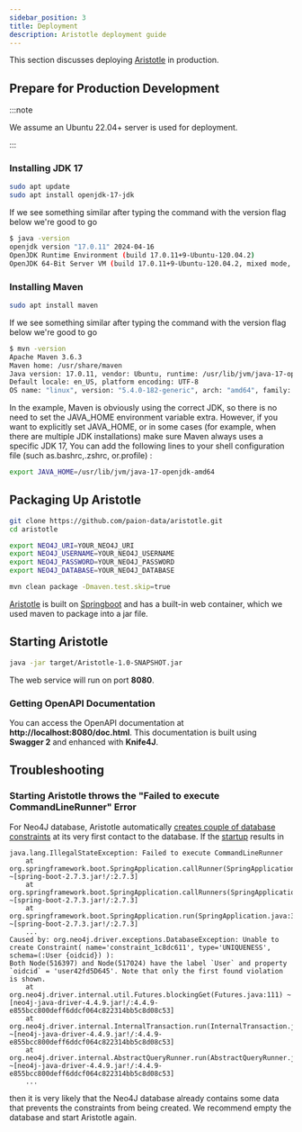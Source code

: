 ```yaml
---
sidebar_position: 3
title: Deployment
description: Aristotle deployment guide
---
```


[//]: # (Copyright 2024 Paion Data)

[//]: # (Licensed under the Apache License, Version 2.0 &#40;the "License"&#41;;)
[//]: # (you may not use this file except in compliance with the License.)
[//]: # (You may obtain a copy of the License at)

[//]: # (    http://www.apache.org/licenses/LICENSE-2.0)

[//]: # (Unless required by applicable law or agreed to in writing, software)
[//]: # (distributed under the License is distributed on an "AS IS" BASIS,)
[//]: # (WITHOUT WARRANTIES OR CONDITIONS OF ANY KIND, either express or implied.)
[//]: # (See the License for the specific language governing permissions and)
[//]: # (limitations under the License.)

This section discusses deploying [Aristotle] in production.

Prepare for Production Development
----------------------------------

:::note

We assume an Ubuntu 22.04+ server is used for deployment.

:::

### Installing JDK 17

```bash
sudo apt update
sudo apt install openjdk-17-jdk
```

If we see something similar after typing the command with the version flag below we're good to go

```bash
$ java -version
openjdk version "17.0.11" 2024-04-16
OpenJDK Runtime Environment (build 17.0.11+9-Ubuntu-120.04.2)
OpenJDK 64-Bit Server VM (build 17.0.11+9-Ubuntu-120.04.2, mixed mode, sharing)
```

### Installing Maven

```bash
sudo apt install maven
```

If we see something similar after typing the command with the version flag below we're good to go

```bash
$ mvn -version
Apache Maven 3.6.3
Maven home: /usr/share/maven
Java version: 17.0.11, vendor: Ubuntu, runtime: /usr/lib/jvm/java-17-openjdk-amd64
Default locale: en_US, platform encoding: UTF-8
OS name: "linux", version: "5.4.0-182-generic", arch: "amd64", family: "unix"
```

In the example, Maven is obviously using the correct JDK, so there is no need to set the JAVA_HOME environment variable
extra. However, if you want to explicitly set JAVA_HOME, or in some cases (for example, when there are multiple JDK
installations) make sure Maven always uses a specific JDK 17, You can add the following lines to your shell
configuration file (such as.bashrc,.zshrc, or.profile) :

```bash
export JAVA_HOME=/usr/lib/jvm/java-17-openjdk-amd64
```

Packaging Up Aristotle
----------------------

```bash
git clone https://github.com/paion-data/aristotle.git
cd aristotle

export NEO4J_URI=YOUR_NEO4J_URI
export NEO4J_USERNAME=YOUR_NEO4J_USERNAME
export NEO4J_PASSWORD=YOUR_NEO4J_PASSWORD
export NEO4J_DATABASE=YOUR_NEO4J_DATABASE

mvn clean package -Dmaven.test.skip=true
```

[Aristotle] is built on [Springboot](https://spring.io/projects/spring-boot) and has a built-in web container, which we
used maven to package into a jar file.

Starting Aristotle
------------------

```bash
java -jar target/Aristotle-1.0-SNAPSHOT.jar
```

The web service will run on port **8080**.

### Getting OpenAPI Documentation

You can access the OpenAPI documentation at **http://localhost:8080/doc.html**. This documentation is built using
__Swagger 2__ and enhanced with __Knife4J__.

Troubleshooting
---------------

### Starting Aristotle throws the "Failed to execute CommandLineRunner" Error

For Neo4J database, Aristotle automatically
[creates couple of database constraints](https://github.com/paion-data/aristotle/blob/master/src/main/java/com/paiondata/aristotle/config/ConstraintInitializer.java)
at its very first contact to the database. If the [startup](#starting-aristotle) results in

```text
java.lang.IllegalStateException: Failed to execute CommandLineRunner
	at org.springframework.boot.SpringApplication.callRunner(SpringApplication.java:774) ~[spring-boot-2.7.3.jar!/:2.7.3]
	at org.springframework.boot.SpringApplication.callRunners(SpringApplication.java:755) ~[spring-boot-2.7.3.jar!/:2.7.3]
	at org.springframework.boot.SpringApplication.run(SpringApplication.java:315) ~[spring-boot-2.7.3.jar!/:2.7.3]
	...
Caused by: org.neo4j.driver.exceptions.DatabaseException: Unable to create Constraint( name='constraint_1c8dc611', type='UNIQUENESS', schema=(:User {oidcid}) ):
Both Node(516397) and Node(517024) have the label `User` and property `oidcid` = 'user42fd5D645'. Note that only the first found violation is shown.
	at org.neo4j.driver.internal.util.Futures.blockingGet(Futures.java:111) ~[neo4j-java-driver-4.4.9.jar!/:4.4.9-e855bcc800deff6ddcf064c822314bb5c8d08c53]
	at org.neo4j.driver.internal.InternalTransaction.run(InternalTransaction.java:58) ~[neo4j-java-driver-4.4.9.jar!/:4.4.9-e855bcc800deff6ddcf064c822314bb5c8d08c53]
	at org.neo4j.driver.internal.AbstractQueryRunner.run(AbstractQueryRunner.java:34) ~[neo4j-java-driver-4.4.9.jar!/:4.4.9-e855bcc800deff6ddcf064c822314bb5c8d08c53]
	...
```

then it is very likely that the Neo4J database already contains some data that prevents the constraints from being
created. We recommend empty the database and start Aristotle again.

[Aristotle]: https://aristotle-ws.com
